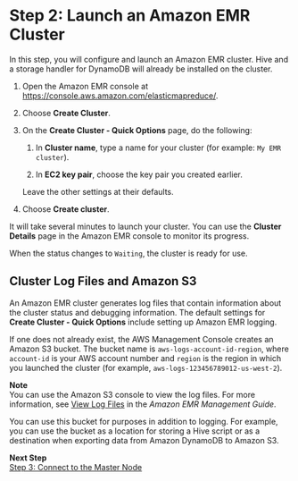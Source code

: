 # Step 2: Launch an Amazon EMR Cluster<a name="EMRforDynamoDB.Tutorial.LaunchEMRCluster"></a>

In this step, you will configure and launch an Amazon EMR cluster\. Hive and a storage handler for DynamoDB will already be installed on the cluster\.

1. Open the Amazon EMR console at [https://console\.aws\.amazon\.com/elasticmapreduce/](https://console.aws.amazon.com/elasticmapreduce/)\.

1. Choose **Create Cluster**\.

1. On the **Create Cluster \- Quick Options** page, do the following:

   1. In **Cluster name**, type a name for your cluster \(for example: `My EMR cluster`\)\.

   1. In **EC2 key pair**, choose the key pair you created earlier\.

   Leave the other settings at their defaults\.

1. Choose **Create cluster**\.

It will take several minutes to launch your cluster\. You can use the **Cluster Details** page in the Amazon EMR console to monitor its progress\.

When the status changes to `Waiting`, the cluster is ready for use\.

## Cluster Log Files and Amazon S3<a name="w180aac41c11c11c15c11"></a>

An Amazon EMR cluster generates log files that contain information about the cluster status and debugging information\. The default settings for **Create Cluster \- Quick Options** include setting up Amazon EMR logging\.

If one does not already exist, the AWS Management Console creates an Amazon S3 bucket\. The bucket name is `aws-logs-account-id-region`, where ` account-id` is your AWS account number and `region` is the region in which you launched the cluster \(for example, `aws-logs-123456789012-us-west-2`\)\.

**Note**  
You can use the Amazon S3 console to view the log files\. For more information, see [View Log Files](https://docs.aws.amazon.com/ElasticMapReduce/latest/ManagementGuide/emr-manage-view-web-log-files.html) in the *Amazon EMR Management Guide*\.

You can use this bucket for purposes in addition to logging\. For example, you can use the bucket as a location for storing a Hive script or as a destination when exporting data from Amazon DynamoDB to Amazon S3\.

**Next Step**  
[Step 3: Connect to the Master Node](EMRforDynamoDB.Tutorial.ConnectToMasterNode.md)